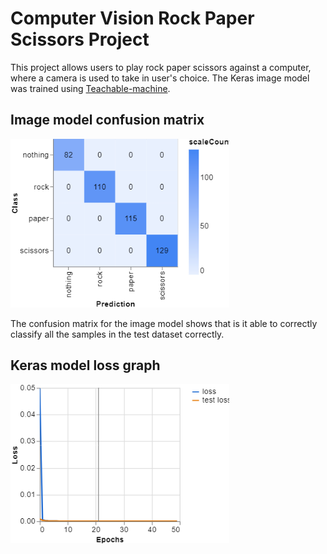 # Computer Vision Rock Paper Scissors Project

This project allows users to play rock paper scissors against a computer, where a camera is used to take in user's choice. The Keras image model was trained using [Teachable-machine](https://teachablemachine.withgoogle.com/). 

## Image model confusion matrix
<img src = images/CM.png width = "350">

The confusion matrix for the image model shows that is it able to correctly classify all the samples in the test dataset correctly. 

## Keras model loss graph
<img src = images/Loss_graph.png width = "350">
